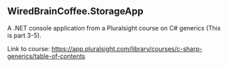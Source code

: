 ## WiredBrainCoffee.StorageApp
A .NET console application from a Pluralsight course on C# generics (This is part 3-5). 

Link to course: https://app.pluralsight.com/library/courses/c-sharp-generics/table-of-contents
